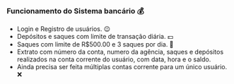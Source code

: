 ### Funcionamento do Sistema bancário 💰
- Login e Registro de usuários. 😉
- Depósitos e saques com limite de transação diária. 💵
- Saques com limite de R$500.00 e 3 saques por dia. 💸
- Extrato com  número da conta, numero da agência, saques e depósitos realizados na conta corrente do usuário, com data, hora e o saldo. 
- Ainda precisa ser feita múltiplas contas corrente para um único usuário. ❌

